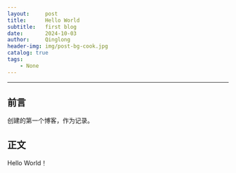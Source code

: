 ```yaml
---
layout:     post
title:      Hello World
subtitle:   first blog
date:       2024-10-03
author:     Qinglong
header-img: img/post-bg-cook.jpg
catalog: true
tags:
    - None
---
```

---

## 前言

创建的第一个博客，作为记录。



## 正文

Hello World！

